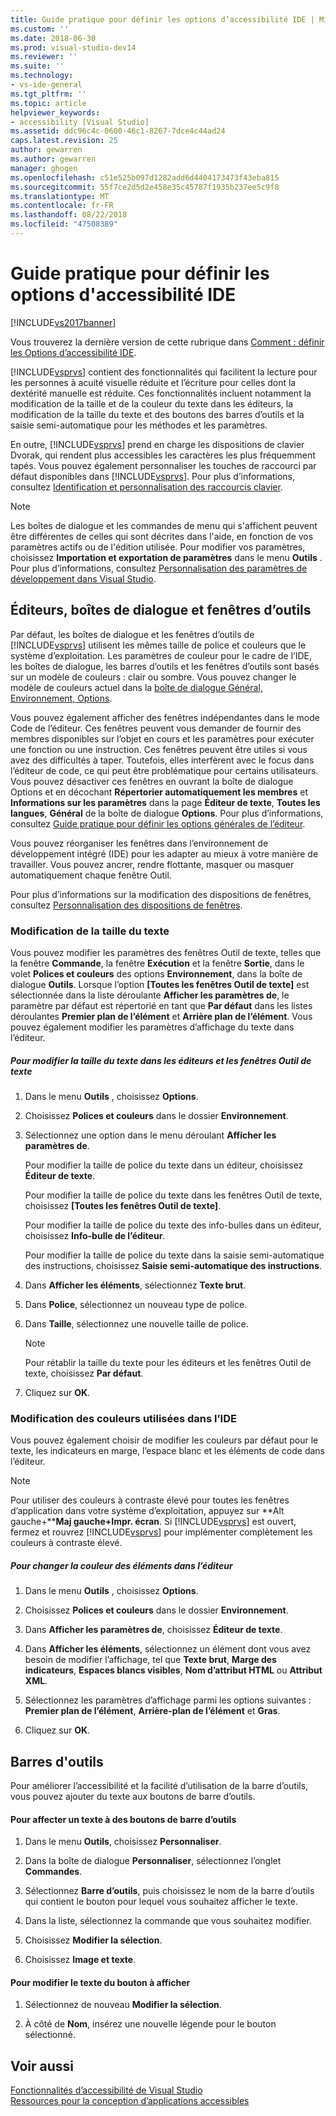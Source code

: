 ```yaml
---
title: Guide pratique pour définir les options d’accessibilité IDE | Microsoft Docs
ms.custom: ''
ms.date: 2018-06-30
ms.prod: visual-studio-dev14
ms.reviewer: ''
ms.suite: ''
ms.technology:
- vs-ide-general
ms.tgt_pltfrm: ''
ms.topic: article
helpviewer_keywords:
- accessibility [Visual Studio]
ms.assetid: ddc96c4c-0600-46c1-8267-7dce4c44ad24
caps.latest.revision: 25
author: gewarren
ms.author: gewarren
manager: ghogen
ms.openlocfilehash: c51e525b097d1282add6d4404173473f43eba815
ms.sourcegitcommit: 55f7ce2d5d2e458e35c45787f1935b237ee5c9f8
ms.translationtype: MT
ms.contentlocale: fr-FR
ms.lasthandoff: 08/22/2018
ms.locfileid: "47508389"
---
```

# <a name="how-to-set-ide-accessibility-options"></a>Guide pratique pour définir les options d'accessibilité IDE
[!INCLUDE[vs2017banner](../../includes/vs2017banner.md)]

Vous trouverez la dernière version de cette rubrique dans [Comment : définir les Options d’accessibilité IDE](https://docs.microsoft.com/visualstudio/ide/reference/how-to-set-ide-accessibility-options).  
  
  
[!INCLUDE[vsprvs](../../includes/vsprvs-md.md)] contient des fonctionnalités qui facilitent la lecture pour les personnes à acuité visuelle réduite et l’écriture pour celles dont la dextérité manuelle est réduite. Ces fonctionnalités incluent notamment la modification de la taille et de la couleur du texte dans les éditeurs, la modification de la taille du texte et des boutons des barres d’outils et la saisie semi-automatique pour les méthodes et les paramètres.  
  
 En outre, [!INCLUDE[vsprvs](../../includes/vsprvs-md.md)] prend en charge les dispositions de clavier Dvorak, qui rendent plus accessibles les caractères les plus fréquemment tapés. Vous pouvez également personnaliser les touches de raccourci par défaut disponibles dans [!INCLUDE[vsprvs](../../includes/vsprvs-md.md)]. Pour plus d’informations, consultez [Identification et personnalisation des raccourcis clavier](../../ide/identifying-and-customizing-keyboard-shortcuts-in-visual-studio.md).  
  
> [!NOTE]
>  Les boîtes de dialogue et les commandes de menu qui s'affichent peuvent être différentes de celles qui sont décrites dans l'aide, en fonction de vos paramètres actifs ou de l'édition utilisée. Pour modifier vos paramètres, choisissez **Importation et exportation de paramètres** dans le menu **Outils** . Pour plus d’informations, consultez [Personnalisation des paramètres de développement dans Visual Studio](http://msdn.microsoft.com/en-us/22c4debb-4e31-47a8-8f19-16f328d7dcd3).  
  
## <a name="editors-dialogs-and-tool-windows"></a>Éditeurs, boîtes de dialogue et fenêtres d’outils  
 Par défaut, les boîtes de dialogue et les fenêtres d’outils de [!INCLUDE[vsprvs](../../includes/vsprvs-md.md)] utilisent les mêmes taille de police et couleurs que le système d’exploitation. Les paramètres de couleur pour le cadre de l’IDE, les boîtes de dialogue, les barres d’outils et les fenêtres d’outils sont basés sur un modèle de couleurs : clair ou sombre. Vous pouvez changer le modèle de couleurs actuel dans la [boîte de dialogue Général, Environnement, Options](../../ide/reference/general-environment-options-dialog-box.md).  
  
 Vous pouvez également afficher des fenêtres indépendantes dans le mode Code de l’éditeur. Ces fenêtres peuvent vous demander de fournir des membres disponibles sur l’objet en cours et les paramètres pour exécuter une fonction ou une instruction. Ces fenêtres peuvent être utiles si vous avez des difficultés à taper. Toutefois, elles interfèrent avec le focus dans l’éditeur de code, ce qui peut être problématique pour certains utilisateurs. Vous pouvez désactiver ces fenêtres en ouvrant la boîte de dialogue Options et en décochant **Répertorier automatiquement les membres** et **Informations sur les paramètres** dans la page **Éditeur de texte**, **Toutes les langues**, **Général** de la boîte de dialogue **Options**. Pour plus d’informations, consultez [Guide pratique pour définir les options générales de l’éditeur](http://msdn.microsoft.com/en-us/704e4a7b-2162-4bed-8a47-f4f6ffec98c2).  
  
 Vous pouvez réorganiser les fenêtres dans l’environnement de développement intégré (IDE) pour les adapter au mieux à votre manière de travailler. Vous pouvez ancrer, rendre flottante, masquer ou masquer automatiquement chaque fenêtre Outil.  
  
 Pour plus d’informations sur la modification des dispositions de fenêtres, consultez [Personnalisation des dispositions de fenêtres](../../ide/customizing-window-layouts-in-visual-studio.md).  
  
### <a name="changing-the-size-of-text"></a>Modification de la taille du texte  
 Vous pouvez modifier les paramètres des fenêtres Outil de texte, telles que la fenêtre **Commande**, la fenêtre **Exécution** et la fenêtre **Sortie**, dans le volet **Polices et couleurs** des options **Environnement**, dans la boîte de dialogue **Outils**. Lorsque l’option **[Toutes les fenêtres Outil de texte]** est sélectionnée dans la liste déroulante **Afficher les paramètres de**, le paramètre par défaut est répertorié en tant que **Par défaut** dans les listes déroulantes **Premier plan de l’élément** et **Arrière plan de l’élément**. Vous pouvez également modifier les paramètres d’affichage du texte dans l’éditeur.  
  
##### <a name="to-change-the-size-of-text-in-text-based-tool-windows-and-editors"></a>Pour modifier la taille du texte dans les éditeurs et les fenêtres Outil de texte  
  
1.  Dans le menu **Outils** , choisissez **Options**.  
  
2.  Choisissez **Polices et couleurs** dans le dossier **Environnement**.  
  
3.  Sélectionnez une option dans le menu déroulant **Afficher les paramètres de**.  
  
     Pour modifier la taille de police du texte dans un éditeur, choisissez **Éditeur de texte**.  
  
     Pour modifier la taille de police du texte dans les fenêtres Outil de texte, choisissez **[Toutes les fenêtres Outil de texte]**.  
  
     Pour modifier la taille de police du texte des info-bulles dans un éditeur, choisissez **Info-bulle de l’éditeur**.  
  
     Pour modifier la taille de police du texte dans la saisie semi-automatique des instructions, choisissez **Saisie semi-automatique des instructions**.  
  
4.  Dans **Afficher les éléments**, sélectionnez **Texte brut**.  
  
5.  Dans **Police**, sélectionnez un nouveau type de police.  
  
6.  Dans **Taille**, sélectionnez une nouvelle taille de police.  
  
    > [!NOTE]
    >  Pour rétablir la taille du texte pour les éditeurs et les fenêtres Outil de texte, choisissez **Par défaut**.  
  
7.  Cliquez sur **OK**.  
  
### <a name="changing-the-colors-used-in-the-ide"></a>Modification des couleurs utilisées dans l’IDE  
 Vous pouvez également choisir de modifier les couleurs par défaut pour le texte, les indicateurs en marge, l’espace blanc et les éléments de code dans l’éditeur.  
  
> [!NOTE]
>  Pour utiliser des couleurs à contraste élevé pour toutes les fenêtres d’application dans votre système d’exploitation, appuyez sur **Alt gauche+****Maj gauche+Impr. écran**. Si [!INCLUDE[vsprvs](../../includes/vsprvs-md.md)] est ouvert, fermez et rouvrez [!INCLUDE[vsprvs](../../includes/vsprvs-md.md)] pour implémenter complètement les couleurs à contraste élevé.  
  
##### <a name="to-change-the-color-of-items-in-the-editor"></a>Pour changer la couleur des éléments dans l’éditeur  
  
1.  Dans le menu **Outils** , choisissez **Options**.  
  
2.  Choisissez **Polices et couleurs** dans le dossier **Environnement**.  
  
3.  Dans **Afficher les paramètres de**, choisissez **Éditeur de texte**.  
  
4.  Dans **Afficher les éléments**, sélectionnez un élément dont vous avez besoin de modifier l’affichage, tel que **Texte brut**, **Marge des indicateurs**, **Espaces blancs visibles**, **Nom d’attribut HTML** ou **Attribut XML**.  
  
5.  Sélectionnez les paramètres d’affichage parmi les options suivantes : **Premier plan de l’élément**, **Arrière-plan de l’élément** et **Gras**.  
  
6.  Cliquez sur **OK**.  
  
## <a name="toolbars"></a>Barres d'outils  
 Pour améliorer l’accessibilité et la facilité d’utilisation de la barre d’outils, vous pouvez ajouter du texte aux boutons de barre d’outils.  
  
#### <a name="to-assign-text-to-toolbar-buttons"></a>Pour affecter un texte à des boutons de barre d’outils  
  
1.  Dans le menu **Outils**, choisissez **Personnaliser**.  
  
2.  Dans la boîte de dialogue **Personnaliser**, sélectionnez l’onglet **Commandes**.  
  
3.  Sélectionnez **Barre d’outils**, puis choisissez le nom de la barre d’outils qui contient le bouton pour lequel vous souhaitez afficher le texte.  
  
4.  Dans la liste, sélectionnez la commande que vous souhaitez modifier.  
  
5.  Choisissez **Modifier la sélection**.  
  
6.  Choisissez **Image et texte**.  
  
#### <a name="to-modify-the-buttons-displayed-text"></a>Pour modifier le texte du bouton à afficher  
  
1.  Sélectionnez de nouveau **Modifier la sélection**.  
  
2.  À côté de **Nom**, insérez une nouvelle légende pour le bouton sélectionné.  
  
## <a name="see-also"></a>Voir aussi  
 [Fonctionnalités d’accessibilité de Visual Studio](../../ide/reference/accessibility-features-of-visual-studio.md)   
 [Ressources pour la conception d’applications accessibles](../../ide/reference/resources-for-designing-accessible-applications.md)



